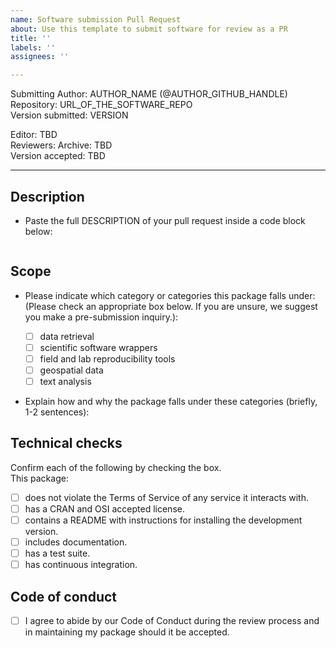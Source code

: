 ```yaml
---
name: Software submission Pull Request
about: Use this template to submit software for review as a PR
title: ''
labels: ''
assignees: ''

---
```


Submitting Author: <!--author-name-->AUTHOR_NAME<!--end-author-name--> (<!--author-handle-->@AUTHOR_GITHUB_HANDLE<!--end-author-handle-->)  
Repository: <!--target-repository-->URL_OF_THE_SOFTWARE_REPO<!--end-target-repository-->  
Version submitted: <!--version-submitted-->VERSION<!--end-version-submitted--> 

  
Editor: <!--editor-->TBD<!--end-editor-->  
Reviewers: <!--reviewers-list--><!--end-reviewers-list-->
Archive: <!--archive-->TBD<!--end-archive-->  
Version accepted: <!--version-->TBD<!--end-version-->  

---

## Description 

-   Paste the full DESCRIPTION of your pull request inside a code block below:

```

```


## Scope 

- Please indicate which category or categories this package falls under: (Please check an appropriate box below. If you are unsure, we suggest you make a pre-submission inquiry.):

	- [ ] data retrieval
	- [ ] scientific software wrappers
	- [ ] field and lab reproducibility tools
	- [ ] geospatial data
	- [ ] text analysis
	
- Explain how and why the package falls under these categories (briefly, 1-2 sentences):

## Technical checks

Confirm each of the following by checking the box.  
This package:

- [ ] does not violate the Terms of Service of any service it interacts with. 
- [ ] has a CRAN and OSI accepted license.
- [ ] contains a README with instructions for installing the development version.
- [ ] includes documentation.
- [ ] has a test suite.
- [ ] has continuous integration.

## Code of conduct

- [ ] I agree to abide by our Code of Conduct during the review process and in maintaining my package should it be accepted.
